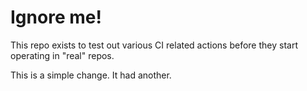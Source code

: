 # Ignore me!

This repo exists to test out various CI related actions before they start operating in "real" repos.


<!--

ponylang/action-testing@0.37.1

corral add github.com/ponylang/action-testing.git --version 0.37.1

other stuff

corral add github.com/ponylang/action-testing.git -v 0.37.1

-->

This is a simple change. It had another.

